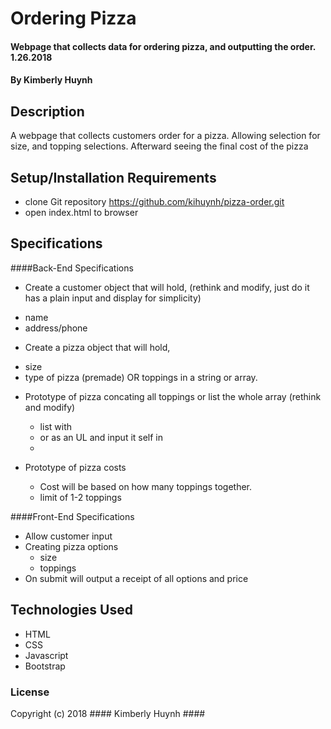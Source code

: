 # Ordering Pizza

#### Webpage that collects data for ordering pizza, and outputting the order. 1.26.2018

#### By Kimberly Huynh

## Description

A webpage that collects customers order for a pizza. Allowing selection for size, and topping selections. Afterward seeing the final cost of the pizza  

## Setup/Installation Requirements

* clone Git repository https://github.com/kihuynh/pizza-order.git
* open index.html to browser

## Specifications
####Back-End Specifications

* Create a customer object that will hold, (rethink and modify, just do it has a plain input and display for simplicity)
 - name
 - address/phone

* Create a pizza object that will hold,
 - size
 - type of pizza (premade) OR toppings in a string or array.

* Prototype of pizza concating all toppings or list the whole array (rethink and modify)
  - list with <br>
  - or as an UL and input it self in <li>

* Prototype of pizza costs
  - Cost will be based on how many toppings together.
  - limit of 1-2 toppings

####Front-End Specifications

* Allow customer input
* Creating pizza options
  - size
  - toppings
* On submit will output a receipt of all options and price

## Technologies Used

* HTML
* CSS
* Javascript
* Bootstrap

### License

Copyright (c) 2018 #### Kimberly Huynh ####

